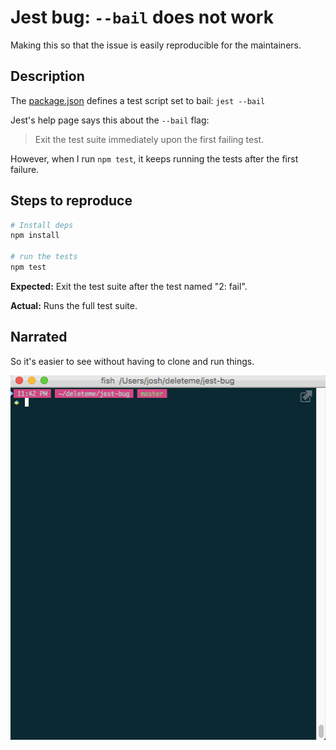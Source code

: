 Jest bug: `--bail` does not work
================================

Making this so that the issue is easily
reproducible for the maintainers.


Description
-----------

The [package.json](package.json) defines a test script set to bail: `jest --bail`

Jest's help page says this about the `--bail` flag:

> Exit the test suite immediately upon the first failing test.

However, when I run `npm test`, it keeps running the tests
after the first failure.


Steps to reproduce
------------------

```sh
# Install deps
npm install

# run the tests
npm test
```

**Expected:** Exit the test suite after the test named "2: fail".

**Actual:** Runs the full test suite.

Narrated
--------

So it's easier to see without having to clone and run things.

![Example of running the bug](jest-bug.gif)

